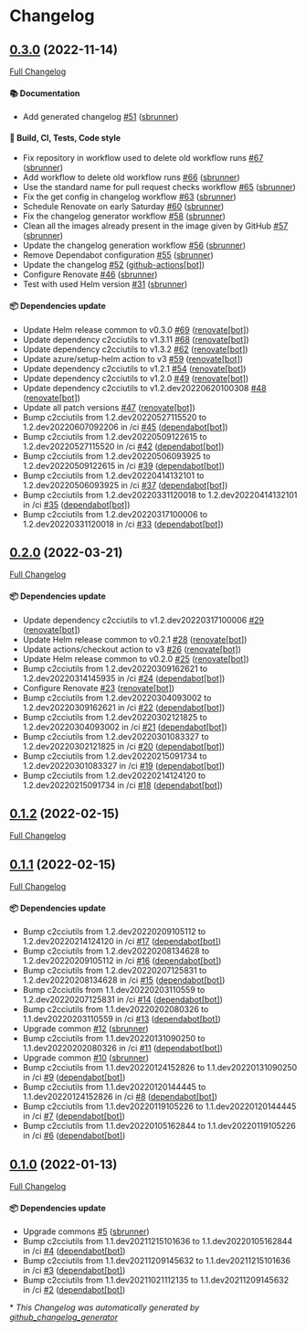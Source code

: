 # Changelog

## [0.3.0](https://github.com/camptocamp/helm-custom-cron/tree/0.3.0) (2022-11-14)

[Full Changelog](https://github.com/camptocamp/helm-custom-cron/compare/0.2.0...0.3.0)

#### :books: Documentation

- Add generated changelog [\#51](https://github.com/camptocamp/helm-custom-cron/pull/51) ([sbrunner](https://github.com/sbrunner))

#### :wrench: Build, CI, Tests, Code style

- Fix repository in workflow used to delete old workflow runs [\#67](https://github.com/camptocamp/helm-custom-cron/pull/67) ([sbrunner](https://github.com/sbrunner))
- Add workflow to delete old workflow runs [\#66](https://github.com/camptocamp/helm-custom-cron/pull/66) ([sbrunner](https://github.com/sbrunner))
- Use the standard name for pull request checks workflow [\#65](https://github.com/camptocamp/helm-custom-cron/pull/65) ([sbrunner](https://github.com/sbrunner))
- Fix the get config in changelog workflow [\#63](https://github.com/camptocamp/helm-custom-cron/pull/63) ([sbrunner](https://github.com/sbrunner))
- Schedule Renovate on early Saturday [\#60](https://github.com/camptocamp/helm-custom-cron/pull/60) ([sbrunner](https://github.com/sbrunner))
- Fix the changelog generator workflow [\#58](https://github.com/camptocamp/helm-custom-cron/pull/58) ([sbrunner](https://github.com/sbrunner))
- Clean all the images already present in the image given by GitHub [\#57](https://github.com/camptocamp/helm-custom-cron/pull/57) ([sbrunner](https://github.com/sbrunner))
- Update the changelog generation workflow [\#56](https://github.com/camptocamp/helm-custom-cron/pull/56) ([sbrunner](https://github.com/sbrunner))
- Remove Dependabot configuration [\#55](https://github.com/camptocamp/helm-custom-cron/pull/55) ([sbrunner](https://github.com/sbrunner))
- Update the changelog [\#52](https://github.com/camptocamp/helm-custom-cron/pull/52) ([github-actions[bot]](https://github.com/apps/github-actions))
- Configure Renovate [\#46](https://github.com/camptocamp/helm-custom-cron/pull/46) ([sbrunner](https://github.com/sbrunner))
- Test with used Helm version [\#31](https://github.com/camptocamp/helm-custom-cron/pull/31) ([sbrunner](https://github.com/sbrunner))

#### :package: Dependencies update

- Update Helm release common to v0.3.0 [\#69](https://github.com/camptocamp/helm-custom-cron/pull/69) ([renovate[bot]](https://github.com/apps/renovate))
- Update dependency c2cciutils to v1.3.11 [\#68](https://github.com/camptocamp/helm-custom-cron/pull/68) ([renovate[bot]](https://github.com/apps/renovate))
- Update dependency c2cciutils to v1.3.2 [\#62](https://github.com/camptocamp/helm-custom-cron/pull/62) ([renovate[bot]](https://github.com/apps/renovate))
- Update azure/setup-helm action to v3 [\#59](https://github.com/camptocamp/helm-custom-cron/pull/59) ([renovate[bot]](https://github.com/apps/renovate))
- Update dependency c2cciutils to v1.2.1 [\#54](https://github.com/camptocamp/helm-custom-cron/pull/54) ([renovate[bot]](https://github.com/apps/renovate))
- Update dependency c2cciutils to v1.2.0 [\#49](https://github.com/camptocamp/helm-custom-cron/pull/49) ([renovate[bot]](https://github.com/apps/renovate))
- Update dependency c2cciutils to v1.2.dev20220620100308 [\#48](https://github.com/camptocamp/helm-custom-cron/pull/48) ([renovate[bot]](https://github.com/apps/renovate))
- Update all patch versions [\#47](https://github.com/camptocamp/helm-custom-cron/pull/47) ([renovate[bot]](https://github.com/apps/renovate))
- Bump c2cciutils from 1.2.dev20220527115520 to 1.2.dev20220607092206 in /ci [\#45](https://github.com/camptocamp/helm-custom-cron/pull/45) ([dependabot[bot]](https://github.com/apps/dependabot))
- Bump c2cciutils from 1.2.dev20220509122615 to 1.2.dev20220527115520 in /ci [\#42](https://github.com/camptocamp/helm-custom-cron/pull/42) ([dependabot[bot]](https://github.com/apps/dependabot))
- Bump c2cciutils from 1.2.dev20220506093925 to 1.2.dev20220509122615 in /ci [\#39](https://github.com/camptocamp/helm-custom-cron/pull/39) ([dependabot[bot]](https://github.com/apps/dependabot))
- Bump c2cciutils from 1.2.dev20220414132101 to 1.2.dev20220506093925 in /ci [\#37](https://github.com/camptocamp/helm-custom-cron/pull/37) ([dependabot[bot]](https://github.com/apps/dependabot))
- Bump c2cciutils from 1.2.dev20220331120018 to 1.2.dev20220414132101 in /ci [\#35](https://github.com/camptocamp/helm-custom-cron/pull/35) ([dependabot[bot]](https://github.com/apps/dependabot))
- Bump c2cciutils from 1.2.dev20220317100006 to 1.2.dev20220331120018 in /ci [\#33](https://github.com/camptocamp/helm-custom-cron/pull/33) ([dependabot[bot]](https://github.com/apps/dependabot))

## [0.2.0](https://github.com/camptocamp/helm-custom-cron/tree/0.2.0) (2022-03-21)

[Full Changelog](https://github.com/camptocamp/helm-custom-cron/compare/0.1.2...0.2.0)

#### :package: Dependencies update

- Update dependency c2cciutils to v1.2.dev20220317100006 [\#29](https://github.com/camptocamp/helm-custom-cron/pull/29) ([renovate[bot]](https://github.com/apps/renovate))
- Update Helm release common to v0.2.1 [\#28](https://github.com/camptocamp/helm-custom-cron/pull/28) ([renovate[bot]](https://github.com/apps/renovate))
- Update actions/checkout action to v3 [\#26](https://github.com/camptocamp/helm-custom-cron/pull/26) ([renovate[bot]](https://github.com/apps/renovate))
- Update Helm release common to v0.2.0 [\#25](https://github.com/camptocamp/helm-custom-cron/pull/25) ([renovate[bot]](https://github.com/apps/renovate))
- Bump c2cciutils from 1.2.dev20220309162621 to 1.2.dev20220314145935 in /ci [\#24](https://github.com/camptocamp/helm-custom-cron/pull/24) ([dependabot[bot]](https://github.com/apps/dependabot))
- Configure Renovate [\#23](https://github.com/camptocamp/helm-custom-cron/pull/23) ([renovate[bot]](https://github.com/apps/renovate))
- Bump c2cciutils from 1.2.dev20220304093002 to 1.2.dev20220309162621 in /ci [\#22](https://github.com/camptocamp/helm-custom-cron/pull/22) ([dependabot[bot]](https://github.com/apps/dependabot))
- Bump c2cciutils from 1.2.dev20220302121825 to 1.2.dev20220304093002 in /ci [\#21](https://github.com/camptocamp/helm-custom-cron/pull/21) ([dependabot[bot]](https://github.com/apps/dependabot))
- Bump c2cciutils from 1.2.dev20220301083327 to 1.2.dev20220302121825 in /ci [\#20](https://github.com/camptocamp/helm-custom-cron/pull/20) ([dependabot[bot]](https://github.com/apps/dependabot))
- Bump c2cciutils from 1.2.dev20220215091734 to 1.2.dev20220301083327 in /ci [\#19](https://github.com/camptocamp/helm-custom-cron/pull/19) ([dependabot[bot]](https://github.com/apps/dependabot))
- Bump c2cciutils from 1.2.dev20220214124120 to 1.2.dev20220215091734 in /ci [\#18](https://github.com/camptocamp/helm-custom-cron/pull/18) ([dependabot[bot]](https://github.com/apps/dependabot))

## [0.1.2](https://github.com/camptocamp/helm-custom-cron/tree/0.1.2) (2022-02-15)

[Full Changelog](https://github.com/camptocamp/helm-custom-cron/compare/0.1.1...0.1.2)

## [0.1.1](https://github.com/camptocamp/helm-custom-cron/tree/0.1.1) (2022-02-15)

[Full Changelog](https://github.com/camptocamp/helm-custom-cron/compare/0.1.0...0.1.1)

#### :package: Dependencies update

- Bump c2cciutils from 1.2.dev20220209105112 to 1.2.dev20220214124120 in /ci [\#17](https://github.com/camptocamp/helm-custom-cron/pull/17) ([dependabot[bot]](https://github.com/apps/dependabot))
- Bump c2cciutils from 1.2.dev20220208134628 to 1.2.dev20220209105112 in /ci [\#16](https://github.com/camptocamp/helm-custom-cron/pull/16) ([dependabot[bot]](https://github.com/apps/dependabot))
- Bump c2cciutils from 1.2.dev20220207125831 to 1.2.dev20220208134628 in /ci [\#15](https://github.com/camptocamp/helm-custom-cron/pull/15) ([dependabot[bot]](https://github.com/apps/dependabot))
- Bump c2cciutils from 1.1.dev20220203110559 to 1.2.dev20220207125831 in /ci [\#14](https://github.com/camptocamp/helm-custom-cron/pull/14) ([dependabot[bot]](https://github.com/apps/dependabot))
- Bump c2cciutils from 1.1.dev20220202080326 to 1.1.dev20220203110559 in /ci [\#13](https://github.com/camptocamp/helm-custom-cron/pull/13) ([dependabot[bot]](https://github.com/apps/dependabot))
- Upgrade common [\#12](https://github.com/camptocamp/helm-custom-cron/pull/12) ([sbrunner](https://github.com/sbrunner))
- Bump c2cciutils from 1.1.dev20220131090250 to 1.1.dev20220202080326 in /ci [\#11](https://github.com/camptocamp/helm-custom-cron/pull/11) ([dependabot[bot]](https://github.com/apps/dependabot))
- Upgrade common [\#10](https://github.com/camptocamp/helm-custom-cron/pull/10) ([sbrunner](https://github.com/sbrunner))
- Bump c2cciutils from 1.1.dev20220124152826 to 1.1.dev20220131090250 in /ci [\#9](https://github.com/camptocamp/helm-custom-cron/pull/9) ([dependabot[bot]](https://github.com/apps/dependabot))
- Bump c2cciutils from 1.1.dev20220120144445 to 1.1.dev20220124152826 in /ci [\#8](https://github.com/camptocamp/helm-custom-cron/pull/8) ([dependabot[bot]](https://github.com/apps/dependabot))
- Bump c2cciutils from 1.1.dev20220119105226 to 1.1.dev20220120144445 in /ci [\#7](https://github.com/camptocamp/helm-custom-cron/pull/7) ([dependabot[bot]](https://github.com/apps/dependabot))
- Bump c2cciutils from 1.1.dev20220105162844 to 1.1.dev20220119105226 in /ci [\#6](https://github.com/camptocamp/helm-custom-cron/pull/6) ([dependabot[bot]](https://github.com/apps/dependabot))

## [0.1.0](https://github.com/camptocamp/helm-custom-cron/tree/0.1.0) (2022-01-13)

[Full Changelog](https://github.com/camptocamp/helm-custom-cron/compare/56a0f39bb6806e63ad03f39fe209cbdc72f7adf5...0.1.0)

#### :package: Dependencies update

- Upgrade commons [\#5](https://github.com/camptocamp/helm-custom-cron/pull/5) ([sbrunner](https://github.com/sbrunner))
- Bump c2cciutils from 1.1.dev20211215101636 to 1.1.dev20220105162844 in /ci [\#4](https://github.com/camptocamp/helm-custom-cron/pull/4) ([dependabot[bot]](https://github.com/apps/dependabot))
- Bump c2cciutils from 1.1.dev20211209145632 to 1.1.dev20211215101636 in /ci [\#3](https://github.com/camptocamp/helm-custom-cron/pull/3) ([dependabot[bot]](https://github.com/apps/dependabot))
- Bump c2cciutils from 1.1.dev20211021112135 to 1.1.dev20211209145632 in /ci [\#2](https://github.com/camptocamp/helm-custom-cron/pull/2) ([dependabot[bot]](https://github.com/apps/dependabot))

\* _This Changelog was automatically generated by [github_changelog_generator](https://github.com/github-changelog-generator/github-changelog-generator)_
